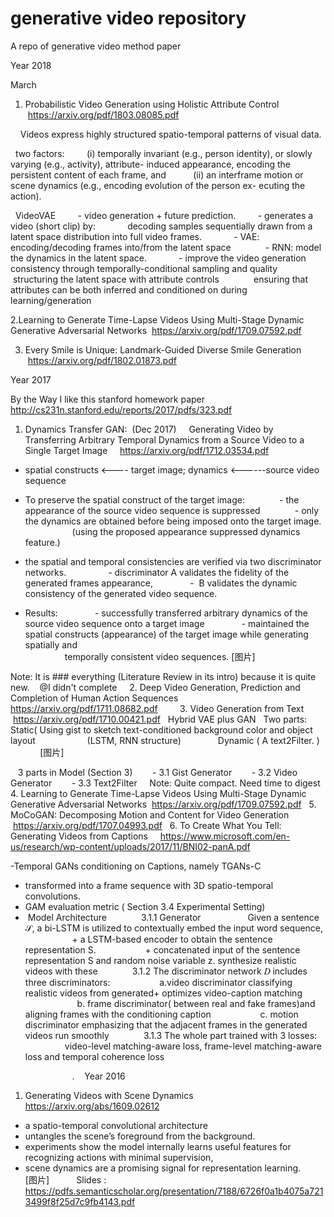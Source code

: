# generative video repository
A repo of generative video method paper

Year 2018

March
1. Probabilistic Video Generation using Holistic Attribute Control
     https://arxiv.org/pdf/1803.08085.pdf

     Videos express highly structured spatio-temporal patterns of visual data. 
			 
     two factors: 
           (i) temporally invariant (e.g., person identity), or slowly varying (e.g., activity), attribute- induced 
           appearance, encoding the persistent content of each frame, and 
           (ii) an interframe motion or scene dynamics (e.g., encoding evolution of the person ex- ecuting the action). 
					 
     VideoVAE
          - video generation + future prediction. 
          - generates a video (short clip) by:
              decoding samples sequentially drawn from a latent space distribution into full video frames.
              - VAE: encoding/decoding frames into/from the latent space 
              - RNN: model the dynamics in the latent space.     
          - improve the video generation consistency through temporally-conditional sampling and quality
              structuring the latent space with attribute controls
              ensuring that attributes can be both inferred and conditioned on during learning/generation

2.Learning to Generate Time-Lapse Videos Using Multi-Stage Dynamic Generative Adversarial Networks
    https://arxiv.org/pdf/1709.07592.pdf
 
 
 
3. Every Smile is Unique: Landmark-Guided Diverse Smile Generation
      https://arxiv.org/pdf/1802.01873.pdf

Year 2017


 By the Way I like this stanford homework paper
    http://cs231n.stanford.edu/reports/2017/pdfs/323.pdf
 

1. Dynamics Transfer GAN:  (Dec 2017)
     Generating Video by Transferring Arbitrary Temporal Dynamics from a Source Video to a Single Target Image
     https://arxiv.org/pdf/1712.03534.pdf

- spatial constructs <---- target image; dynamics <------source video sequence
				 
- To preserve the spatial construct of the target image:
              - the appearance of the source video sequence is suppressed 
              - only the dynamics are obtained before being imposed onto the target image. 
                     (using the proposed appearance suppressed dynamics feature.)
										 
- the spatial and temporal consistencies are verified via two discriminator networks.  
               - discriminator A validates the fidelity of the generated frames appearance, 
               -  B validates the dynamic consistency of the generated video sequence. 
 - Results:
               - successfully transferred arbitrary dynamics of the source video sequence onto a target image 
               - maintained the spatial constructs (appearance) of the target image while generating spatially and   
                  temporally consistent video sequences.
         [图片]
         
Note: It is ### everything (Literature Review in its intro) because it is quite new.
    @I didn't complete
    
2. Deep Video Generation, Prediction and Completion of Human Action Sequences
    https://arxiv.org/pdf/1711.08682.pdf
         
3. Video Generation from Text 
    https://arxiv.org/pdf/1710.00421.pdf
    Hybrid VAE plus GAN
    Two parts: Static( Using gist to sketch text-conditioned background color and object layout 
                     (LSTM, RNN structure)
               Dynamic ( A text2Filter. )
               [图片]
               
      3 parts in Model (Section 3) 
          - 3.1 Gist Generator
          - 3.2 Video Generator
          - 3.3 Text2Filter
      Note: Quite compact. Need time to digest
   
4. Learning to Generate Time-Lapse Videos Using Multi-Stage Dynamic Generative Adversarial Networks
   https://arxiv.org/pdf/1709.07592.pdf
   
5. MoCoGAN: Decomposing Motion and Content for Video Generation
    https://arxiv.org/pdf/1707.04993.pdf
   
6. To Create What You Tell: Generating Videos from Captions
     https://www.microsoft.com/en-us/research/wp-content/uploads/2017/11/BNI02-panA.pdf

-Temporal GANs conditioning on Captions, namely TGANs-C
         
- transformed into a frame sequence with 3D spatio-temporal convolutions. 
-  GAM evaluation metric ( Section 3.4 Experimental Setting)
-  Model Architecture 
              3.1.1 Generator 
                    Given a sentence 𝒮, a bi-LSTM is utilized to contextually embed the input word sequence, 
                    + a LSTM-based encoder to obtain the sentence representation S. 
                    + concatenated input of the sentence representation S and random noise variable z.
                     synthesize realistic videos with these
              3.1.2 The discriminator network 𝐷 includes three discriminators: 
                    a.video discriminator classifying realistic videos from generated+ optimizes video-caption matching           
                    b. frame discriminator( between real and fake frames)and aligning frames with the conditioning caption
                    c. motion discriminator emphasizing that the adjacent frames in the generated videos run smoothly 
              3.1.3 The whole part trained with 3 losses:
                    video-level matching-aware loss, frame-level matching-aware loss and temporal coherence loss 
                    
 
       
                    .
    Year 2016
                   
 1. Generating Videos with Scene Dynamics
      https://arxiv.org/abs/1609.02612
 
- a spatio-temporal convolutional architecture 
- untangles the scene’s foreground from the background. 
- experiments show the model internally learns useful features for recognizing actions with minimal supervision,
- scene dynamics are a promising signal for representation learning.
           [图片]
           Slides : https://pdfs.semanticscholar.org/presentation/7188/6726f0a1b4075a7213499f8f25d7c9fb4143.pdf
           
         
